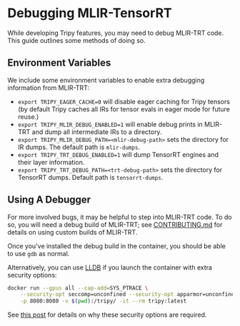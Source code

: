 # Debugging MLIR-TensorRT

While developing Tripy features, you may need to debug MLIR-TRT code.
This guide outlines some methods of doing so.


## Environment Variables

We include some environment variables to enable extra debugging information from MLIR-TRT:

- `export TRIPY_EAGER_CACHE=0` will disable eager caching for Tripy tensors (by default Tripy caches all IRs for tensor evals in eager mode for future reuse.) 
- `export TRIPY_MLIR_DEBUG_ENABLED=1` will enable debug prints in MLIR-TRT and dump all intermediate IRs to a directory.
- `export TRIPY_MLIR_DEBUG_PATH=<mlir-debug-path>` sets the directory for IR dumps. The default path is `mlir-dumps`.
- `export TRIPY_TRT_DEBUG_ENABLED=1` will dump TensorRT engines and their layer information.
- `export TRIPY_TRT_DEBUG_PATH=<trt-debug-path>` sets the directory for TensorRT dumps. Default path is `tensorrt-dumps`.


## Using A Debugger

For more involved bugs, it may be helpful to step into MLIR-TRT code.
To do so, you will need a debug build of MLIR-TRT;
see [CONTRIBUTING.md](source:/CONTRIBUTING.md)
for details on using custom builds of MLIR-TRT.

Once you've installed the debug build in the container, you should be able to use `gdb` as normal.

Alternatively, you can use [LLDB](https://lldb.llvm.org/) if you launch the container with extra security options:

<!-- Tripy: DOC: NO_EVAL Start -->
```bash
docker run --gpus all --cap-add=SYS_PTRACE \
    --security-opt seccomp=unconfined --security-opt apparmor=unconfined \
    -p 8080:8080 -v $(pwd):/tripy/ -it --rm tripy:latest
```
<!-- Tripy: DOC: NO_EVAL End -->

See [this post](https://forums.swift.org/t/debugging-using-lldb/18046) for details on
why these security options are required.
